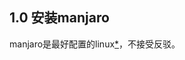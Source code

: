 ## 1.0 安装manjaro

manjaro是最好配置的linux[*](https://zhuanlan.zhihu.com/p/119340150 "如果你想说ubuntu占有率高，请仔细看一下这里评论的时间跨度……")，不接受反驳。

